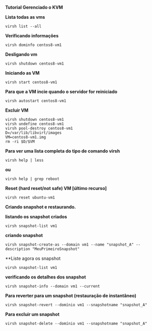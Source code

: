 **Tutorial Gerenciado o KVM**


**Lista todas as vms**
```
virsh list --all
```
**Verificando informações**
```
virsh dominfo centos8-vm1
```
**Desligando vm**
```
virsh shutdown centos8-vm1
```

**Iniciando as VM**
```
virsh start centos8-vm1
```

**Para que a VM incie quando o servidor for reiniciado**
```
virsh autostart centos8-vm1
```
**Excluir VM**
```
virsh shutdown centos8-vm1
virsh undefine centos8-vm1
virsh pool-destroy centos8-vm1
D=/var/lib/libvirt/images
VM=centos8-vm1.img
rm -ri $D/$VM
```
**Para ver uma lista completa do tipo de comando virsh**
```
virsh help | less
```
**ou**
```
virsh help | grep reboot
```
**Reset (hard reset/not safe) VM [último recurso]**

```
virsh reset ubuntu-vm1
```

**Criando snapshot e restaurando.** 

**listando os snapshot criados**
```
virsh snapshot-list vm1
```
**criando snapshot**
```
virsh snapshot-create-as --domain vm1 --name "snapshot_A" --description "MeuPrimeiroSnapshot" 
```
**Liste agora os snapshot
```
virsh snapshot-list vm1
```
**verificando os detalhes dos snapshot**
```
virsh snapshot-info --domain vm1 --current
```
**Para reverter para um snapshot (restauração de instantâneo)**
``` 
virsh snapshot-revert --domínio vm1 --snapshotname "snapshot_A" 
``` 
**Para excluir um snapshot**
```
virsh snapshot-delete --domínio vm1 --snapshotname "snapshot_A"
```
